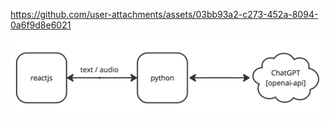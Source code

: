 https://github.com/user-attachments/assets/03bb93a2-c273-452a-8094-0a6f9d8e6021


![alt text](https://github.com/fabiose81/image-generator/blob/master/image-generator.jpg?raw=true)

